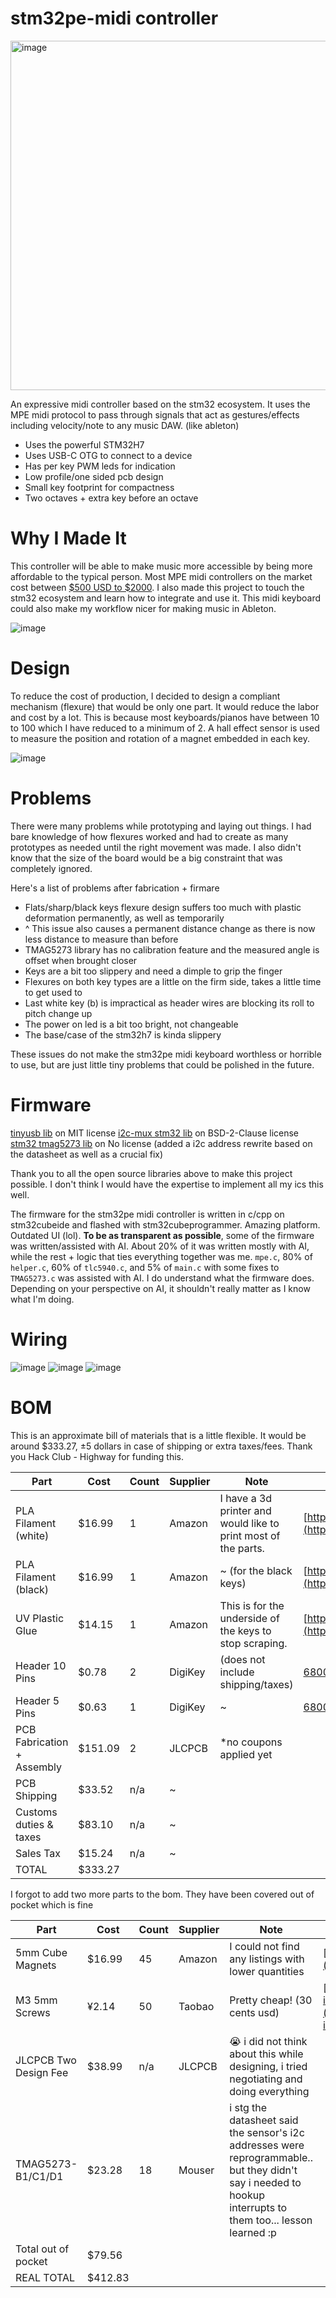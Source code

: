 # stm32pe-midi controller

<img width="1351" height="559" alt="image" src="https://github.com/user-attachments/assets/e3a31bd5-8311-4625-8dfc-6f1083a7edc2" />

An expressive midi controller based on the stm32 ecosystem. It uses the MPE midi protocol to pass through signals that act as gestures/effects including velocity/note to any music DAW. (like ableton)

 - Uses the powerful STM32H7
 - Uses USB-C OTG to connect to a device
 - Has per key PWM leds for indication
 - Low profile/one sided pcb design
 - Small key footprint for compactness
 - Two octaves + extra key before an octave

# Why I Made It

This controller will be able to make music more accessible by being more affordable to the typical person. Most MPE midi controllers on the market cost between [$500 USD to $2000](https://www.expressivee.com/2-osmose). I also made this project to touch the stm32 ecosystem and learn how to integrate and use it. This midi keyboard could also make my workflow nicer for making music in Ableton.

![image](https://github.com/user-attachments/assets/fa9f4120-156a-4272-a7e7-c6c8a3e5700d)

# Design

To reduce the cost of production, I decided to design a compliant mechanism (flexure) that would be only one part. It would reduce the labor and cost by a lot. This is because most keyboards/pianos have between 10 to 100 which I have reduced to a minimum of 2. A hall effect sensor is used to measure the position and rotation of a magnet embedded in each key.

![image](https://github.com/user-attachments/assets/c9061eba-b947-4af8-a9f3-8442207598c3)

# Problems

There were many problems while prototyping and laying out things. I had bare knowledge of how flexures worked and had to create as many prototypes as needed until the right movement was made. I also didn't know that the size of the board would be a big constraint that was completely ignored.

Here's a list of problems after fabrication + firmare
 * Flats/sharp/black keys flexure design suffers too much with plastic deformation permanently, as well as temporarily
 * ^ This issue also causes a permanent distance change as there is now less distance to measure than before
 * TMAG5273 library has no calibration feature and the measured angle is offset when brought closer
 * Keys are a bit too slippery and need a dimple to grip the finger
 * Flexures on both key types are a little on the firm side, takes a little time to get used to
 * Last white key (b) is impractical as header wires are blocking its roll to pitch change up
 * The power on led is a bit too bright, not changeable
 * The base/case of the stm32h7 is kinda slippery

These issues do not make the stm32pe midi keyboard worthless or horrible to use, but are just little tiny problems that could be polished in the future.

# Firmware

[tinyusb lib](https://github.com/hathach/tinyusb) on MIT license
[i2c-mux stm32 lib](https://github.com/jtainer/i2c-mux) on BSD-2-Clause license
[stm32 tmag5273 lib](https://github.com/devOramaMan/stm32_TMAG5273) on No license (added a i2c address rewrite based on the datasheet as well as a crucial fix)

Thank you to all the open source libraries above to make this project possible. I don't think I would have the expertise to implement all my ics this well.

The firmware for the stm32pe midi controller is written in c/cpp on stm32cubeide and flashed with stm32cubeprogrammer. Amazing platform. Outdated UI (lol). **To be as transparent as possible**, some of the firmware was written/assisted with AI. About 20% of it was written mostly with AI, while the rest + logic that ties everything together was me. `mpe.c`, 80% of `helper.c`, 60% of `tlc5940.c`, and 5% of `main.c` with some fixes to `TMAG5273.c` was assisted with AI. I do understand what the firmware does. Depending on your perspective on AI, it shouldn't really matter as I know what I'm doing. 

# Wiring

![image](https://github.com/user-attachments/assets/4aaa0f81-a04c-46bb-bf4a-90668fc7458c)
![image](https://github.com/user-attachments/assets/6c7d2a6b-d729-48a6-98f4-0517bcc13cc6)
![image](https://github.com/user-attachments/assets/2c60ebdc-f097-4882-bf1e-23de492c6ce5)

# BOM
This is an approximate bill of materials that is a little flexible. It would be around $333.27, ±5 dollars in case of shipping or extra taxes/fees. Thank you Hack Club - Highway for funding this.

| Part                       | Cost         | Count | Supplier | Note                                                           | Link                                                                                            |
|----------------------------|--------------|-------|----------|----------------------------------------------------------------|-------------------------------------------------------------------------------------------------|
| PLA Filament (white)       | $16.99       | 1     | Amazon   | I have a 3d printer and would like to print most of the parts. | [https://www.amazon.com/dp/B07PGZNM34](https://www.amazon.com/dp/B07PGZNM34)                    |
| PLA Filament (black)       | $16.99       | 1     | Amazon   | ~ (for the black keys)                                         | [https://www.amazon.com/dp/B07PGY2JP1](https://www.amazon.com/dp/B07PGY2JP1)                    |
| UV Plastic Glue            | $14.15       | 1     | Amazon   | This is for the underside of the keys to stop scraping.        | [https://www.amazon.com/dp/B00QU5M4VW](https://www.amazon.com/dp/B00QU5M4VW)                    |
| Header 10 Pins             | $0.78        | 2     | DigiKey  | (does not include shipping/taxes)                              | [68000-110HLF](https://www.digikey.com/en/products/detail/amphenol-cs-fci/68000-110HLF/1878503) |
| Header 5 Pins              | $0.63        | 1     | DigiKey  | ~                                                              | [68000-105HLF](https://www.digikey.com/en/products/detail/amphenol-cs-fci/68000-105HLF/2023304) |
| PCB Fabrication + Assembly | $151.09      | 2     | JLCPCB   | *no coupons applied yet                                        |                                                                                                 |
| PCB Shipping               | $33.52       | n/a   | ~        |                                                                |                                                                                                 |
| Customs duties & taxes     | $83.10       | n/a   | ~        |                                                                |                                                                                                 |
| Sales Tax                  | $15.24       | n/a   | ~        |                                                                |                                                                                                 |
| TOTAL                      | $333.27      |       |          |                                                                |                                                                                                 |

I forgot to add two more parts to the bom. They have been covered out of pocket which is fine

| Part                  | Cost    | Count | Supplier | Note                                                                                                                                                         | Link                                                                                                   |
|-----------------------|---------|-------|----------|--------------------------------------------------------------------------------------------------------------------------------------------------------------|--------------------------------------------------------------------------------------------------------|
| 5mm Cube Magnets      | $16.99  | 45    | Amazon   | I could not find any listings with lower quantities                                                                                                          | [https://www.amazon.com/dp/B0CW9GVTX2](https://www.amazon.com/dp/B0CW9GVTX2)                           |
| M3 5mm Screws         | ¥2.14   | 50    | Taobao   | Pretty cheap! (30 cents usd)                                                                                                                                 | [https://detail.tmall.com/item.htm?id=722759297726](https://detail.tmall.com/item.htm?id=722759297726) |
| JLCPCB Two Design Fee | $38.99  | n/a   | JLCPCB   | 😭 i did not think about this while designing, i tried negotiating and doing everything                                                                      |                                                                                                        |
| TMAG5273-B1/C1/D1     | $23.28  | 18    | Mouser   | i stg the datasheet said the sensor's i2c addresses were reprogrammable.. but they didn't say i needed to hookup interrupts to them too... lesson learned :p |                                                                                                        |
| Total out of pocket   | $79.56  |       |          |                                                                                                                                                              |                                                                                                        |
| REAL TOTAL            | $412.83 |       |          |                                                                                                                                                              |                                                                                                        |
